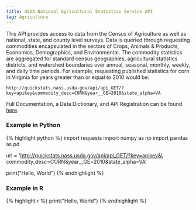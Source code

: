 ```yaml
---
title: USDA National Agricultural Statistics Service API
tag: Agriculture
---
```


This API provides access to data from the Census of Agriculture as well as national, state, and county level surveys. Data is queried through requesting commodities encapsulated in the sectors of Crops, Animals & Products, Economics, Demographics, and Environmental. The commodity statistics are aggregated for standard census geographies, agricultural statistics districts, and watershed boundaries over annual, seasonal, monthly, weekly, and daily time periods. For example, requesting published statistics for corn in Virginia for years greater than or equal to 2010 would be:

`http://quickstats.nass.usda.gov/api/api_GET/?key=apikey&commodity_desc=CORN&year__GE=2010&state_alpha=VA` 

Full Documentation, a Data Dictionary, and API Registration can be found [here](https://quickstats.nass.usda.gov/api).

### Example in Python
{% highlight python %}
import requests
import numpy as np
import pandas as pd

url = 'http://quickstats.nass.usda.gov/api/api_GET/?key=apikey&\
       commodity_desc=CORN&year__GE=2010&state_alpha=VA'

print("Hello, World")
{% endhighlight %}

### Example in R
{% highlight r %}
print("Hello, World")
{% endhighlight %}

